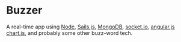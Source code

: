 # Buzzer

A real-time app using [Node](http://), [Sails.js](http://sailsjs.org/), [MongoDB](http://www.mongodb.org/), [socket.io](http://socket.io/), [angular.js](https://angularjs.org/) [chart.js](http://jtblin.github.io/angular-chart.js/), and probably some other buzz-word tech.

